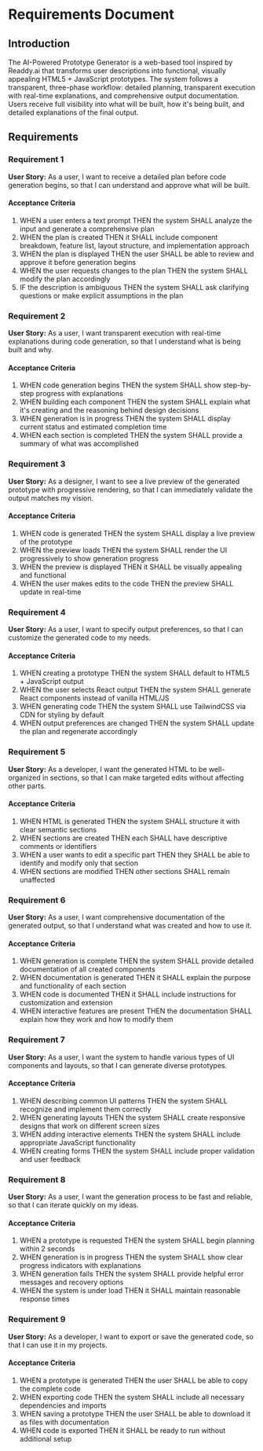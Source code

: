# Requirements Document

## Introduction

The AI-Powered Prototype Generator is a web-based tool inspired by Readdy.ai that transforms user descriptions into functional, visually appealing HTML5 + JavaScript prototypes. The system follows a transparent, three-phase workflow: detailed planning, transparent execution with real-time explanations, and comprehensive output documentation. Users receive full visibility into what will be built, how it's being built, and detailed explanations of the final output.

## Requirements

### Requirement 1

**User Story:** As a user, I want to receive a detailed plan before code generation begins, so that I can understand and approve what will be built.

#### Acceptance Criteria

1. WHEN a user enters a text prompt THEN the system SHALL analyze the input and generate a comprehensive plan
2. WHEN the plan is created THEN it SHALL include component breakdown, feature list, layout structure, and implementation approach
3. WHEN the plan is displayed THEN the user SHALL be able to review and approve it before generation begins
4. WHEN the user requests changes to the plan THEN the system SHALL modify the plan accordingly
5. IF the description is ambiguous THEN the system SHALL ask clarifying questions or make explicit assumptions in the plan

### Requirement 2

**User Story:** As a user, I want transparent execution with real-time explanations during code generation, so that I understand what is being built and why.

#### Acceptance Criteria

1. WHEN code generation begins THEN the system SHALL show step-by-step progress with explanations
2. WHEN building each component THEN the system SHALL explain what it's creating and the reasoning behind design decisions
3. WHEN generation is in progress THEN the system SHALL display current status and estimated completion time
4. WHEN each section is completed THEN the system SHALL provide a summary of what was accomplished

### Requirement 3

**User Story:** As a designer, I want to see a live preview of the generated prototype with progressive rendering, so that I can immediately validate the output matches my vision.

#### Acceptance Criteria

1. WHEN code is generated THEN the system SHALL display a live preview of the prototype
2. WHEN the preview loads THEN the system SHALL render the UI progressively to show generation progress
3. WHEN the preview is displayed THEN it SHALL be visually appealing and functional
4. WHEN the user makes edits to the code THEN the preview SHALL update in real-time

### Requirement 4

**User Story:** As a user, I want to specify output preferences, so that I can customize the generated code to my needs.

#### Acceptance Criteria

1. WHEN creating a prototype THEN the system SHALL default to HTML5 + JavaScript output
2. WHEN the user selects React output THEN the system SHALL generate React components instead of vanilla HTML/JS
3. WHEN generating code THEN the system SHALL use TailwindCSS via CDN for styling by default
4. WHEN output preferences are changed THEN the system SHALL update the plan and regenerate accordingly

### Requirement 5

**User Story:** As a developer, I want the generated HTML to be well-organized in sections, so that I can make targeted edits without affecting other parts.

#### Acceptance Criteria

1. WHEN HTML is generated THEN the system SHALL structure it with clear semantic sections
2. WHEN sections are created THEN each SHALL have descriptive comments or identifiers
3. WHEN a user wants to edit a specific part THEN they SHALL be able to identify and modify only that section
4. WHEN sections are modified THEN other sections SHALL remain unaffected

### Requirement 6

**User Story:** As a user, I want comprehensive documentation of the generated output, so that I understand what was created and how to use it.

#### Acceptance Criteria

1. WHEN generation is complete THEN the system SHALL provide detailed documentation of all created components
2. WHEN documentation is generated THEN it SHALL explain the purpose and functionality of each section
3. WHEN code is documented THEN it SHALL include instructions for customization and extension
4. WHEN interactive features are present THEN the documentation SHALL explain how they work and how to modify them

### Requirement 7

**User Story:** As a user, I want the system to handle various types of UI components and layouts, so that I can generate diverse prototypes.

#### Acceptance Criteria

1. WHEN describing common UI patterns THEN the system SHALL recognize and implement them correctly
2. WHEN generating layouts THEN the system SHALL create responsive designs that work on different screen sizes
3. WHEN adding interactive elements THEN the system SHALL include appropriate JavaScript functionality
4. WHEN creating forms THEN the system SHALL include proper validation and user feedback

### Requirement 8

**User Story:** As a user, I want the generation process to be fast and reliable, so that I can iterate quickly on my ideas.

#### Acceptance Criteria

1. WHEN a prototype is requested THEN the system SHALL begin planning within 2 seconds
2. WHEN generation is in progress THEN the system SHALL show clear progress indicators with explanations
3. WHEN generation fails THEN the system SHALL provide helpful error messages and recovery options
4. WHEN the system is under load THEN it SHALL maintain reasonable response times

### Requirement 9

**User Story:** As a developer, I want to export or save the generated code, so that I can use it in my projects.

#### Acceptance Criteria

1. WHEN a prototype is generated THEN the user SHALL be able to copy the complete code
2. WHEN exporting code THEN the system SHALL include all necessary dependencies and imports
3. WHEN saving a prototype THEN the user SHALL be able to download it as files with documentation
4. WHEN code is exported THEN it SHALL be ready to run without additional setup